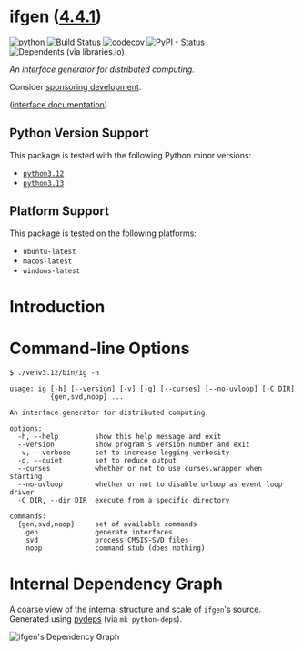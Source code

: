 <!--
    =====================================
    generator=datazen
    version=3.2.3
    hash=199c9acfc657627e798c608487c02e55
    =====================================
-->

# ifgen ([4.4.1](https://pypi.org/project/ifgen/))

[![python](https://img.shields.io/pypi/pyversions/ifgen.svg)](https://pypi.org/project/ifgen/)
![Build Status](https://github.com/libre-embedded/ifgen/workflows/Python%20Package/badge.svg)
[![codecov](https://codecov.io/gh/libre-embedded/ifgen/branch/master/graphs/badge.svg?branch=master)](https://codecov.io/github/libre-embedded/ifgen)
![PyPI - Status](https://img.shields.io/pypi/status/ifgen)
![Dependents (via libraries.io)](https://img.shields.io/librariesio/dependents/pypi/ifgen)

*An interface generator for distributed computing.*

Consider [sponsoring development](https://github.com/sponsors/libre-embedded).

([interface documentation](https://libre-embedded.github.io/python/ifgen))

## Python Version Support

This package is tested with the following Python minor versions:

* [`python3.12`](https://docs.python.org/3.12/)
* [`python3.13`](https://docs.python.org/3.13/)

## Platform Support

This package is tested on the following platforms:

* `ubuntu-latest`
* `macos-latest`
* `windows-latest`

# Introduction

# Command-line Options

```
$ ./venv3.12/bin/ig -h

usage: ig [-h] [--version] [-v] [-q] [--curses] [--no-uvloop] [-C DIR]
          {gen,svd,noop} ...

An interface generator for distributed computing.

options:
  -h, --help         show this help message and exit
  --version          show program's version number and exit
  -v, --verbose      set to increase logging verbosity
  -q, --quiet        set to reduce output
  --curses           whether or not to use curses.wrapper when starting
  --no-uvloop        whether or not to disable uvloop as event loop driver
  -C DIR, --dir DIR  execute from a specific directory

commands:
  {gen,svd,noop}     set of available commands
    gen              generate interfaces
    svd              process CMSIS-SVD files
    noop             command stub (does nothing)

```

# Internal Dependency Graph

A coarse view of the internal structure and scale of
`ifgen`'s source.
Generated using [pydeps](https://github.com/thebjorn/pydeps) (via
`mk python-deps`).

![ifgen's Dependency Graph](im/pydeps.svg)

